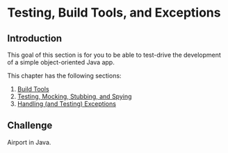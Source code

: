 # Testing, Build Tools, and Exceptions

## Introduction
This goal of this section is for you to be able to test-drive the development of a simple object-oriented Java app.

This chapter has the following sections:

1. [Build Tools](2-1-testing-buildtools-exceptions)
2. [Testing, Mocking, Stubbing, and Spying](2-2-testing-stubbing-spying)
3. [Handling (and Testing) Exceptions](2-3-handling-testing-exceptions) 

## Challenge
Airport in Java.
